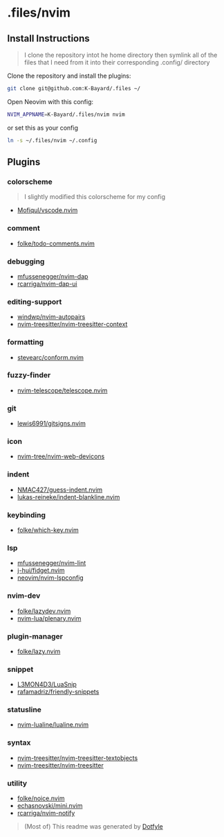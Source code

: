 # .files/nvim

## Install Instructions

 > I clone the repository intot he home directory then symlink all of the files that I need from it into their corresponding .config/ directory 

Clone the repository and install the plugins:

```sh
git clone git@github.com:K-Bayard/.files ~/
```

Open Neovim with this config:

```sh
NVIM_APPNAME=K-Bayard/.files/nvim nvim
```

or set this as your config

```sh
ln -s ~/.files/nvim ~/.config
```

## Plugins

### colorscheme

 > I slightly modified this colorscheme for my config

+ [Mofiqul/vscode.nvim](https://dotfyle.com/plugins/Mofiqul/vscode.nvim)

### comment

+ [folke/todo-comments.nvim](https://dotfyle.com/plugins/folke/todo-comments.nvim)

### debugging

+ [mfussenegger/nvim-dap](https://dotfyle.com/plugins/mfussenegger/nvim-dap)
+ [rcarriga/nvim-dap-ui](https://dotfyle.com/plugins/rcarriga/nvim-dap-ui)

### editing-support

+ [windwp/nvim-autopairs](https://dotfyle.com/plugins/windwp/nvim-autopairs)
+ [nvim-treesitter/nvim-treesitter-context](https://dotfyle.com/plugins/nvim-treesitter/nvim-treesitter-context)

### formatting

+ [stevearc/conform.nvim](https://dotfyle.com/plugins/stevearc/conform.nvim)

### fuzzy-finder

+ [nvim-telescope/telescope.nvim](https://dotfyle.com/plugins/nvim-telescope/telescope.nvim)

### git

+ [lewis6991/gitsigns.nvim](https://dotfyle.com/plugins/lewis6991/gitsigns.nvim)

### icon

+ [nvim-tree/nvim-web-devicons](https://dotfyle.com/plugins/nvim-tree/nvim-web-devicons)

### indent

+ [NMAC427/guess-indent.nvim](https://dotfyle.com/plugins/NMAC427/guess-indent.nvim)
+ [lukas-reineke/indent-blankline.nvim](https://dotfyle.com/plugins/lukas-reineke/indent-blankline.nvim)

### keybinding

+ [folke/which-key.nvim](https://dotfyle.com/plugins/folke/which-key.nvim)

### lsp

+ [mfussenegger/nvim-lint](https://dotfyle.com/plugins/mfussenegger/nvim-lint)
+ [j-hui/fidget.nvim](https://dotfyle.com/plugins/j-hui/fidget.nvim)
+ [neovim/nvim-lspconfig](https://dotfyle.com/plugins/neovim/nvim-lspconfig)

### nvim-dev

+ [folke/lazydev.nvim](https://dotfyle.com/plugins/folke/lazydev.nvim)
+ [nvim-lua/plenary.nvim](https://dotfyle.com/plugins/nvim-lua/plenary.nvim)

### plugin-manager

+ [folke/lazy.nvim](https://dotfyle.com/plugins/folke/lazy.nvim)

### snippet

+ [L3MON4D3/LuaSnip](https://dotfyle.com/plugins/L3MON4D3/LuaSnip)
+ [rafamadriz/friendly-snippets](https://dotfyle.com/plugins/rafamadriz/friendly-snippets)

### statusline

+ [nvim-lualine/lualine.nvim](https://dotfyle.com/plugins/nvim-lualine/lualine.nvim)

### syntax

+ [nvim-treesitter/nvim-treesitter-textobjects](https://dotfyle.com/plugins/nvim-treesitter/nvim-treesitter-textobjects)
+ [nvim-treesitter/nvim-treesitter](https://dotfyle.com/plugins/nvim-treesitter/nvim-treesitter)

### utility

+ [folke/noice.nvim](https://dotfyle.com/plugins/folke/noice.nvim)
+ [echasnovski/mini.nvim](https://dotfyle.com/plugins/echasnovski/mini.nvim)
+ [rcarriga/nvim-notify](https://dotfyle.com/plugins/rcarriga/nvim-notify)

 > (Most of) This readme was generated by [Dotfyle](https://dotfyle.com)
